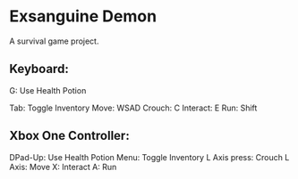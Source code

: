 # Exsanguine Demon
A survival game project.

## Keyboard:
G: Use Health Potion

Tab: Toggle Inventory
Move: WSAD
Crouch: C
Interact: E
Run: Shift

## Xbox One Controller:
DPad-Up: Use Health Potion
Menu: Toggle Inventory
L Axis press: Crouch
L Axis: Move
X: Interact
A: Run
